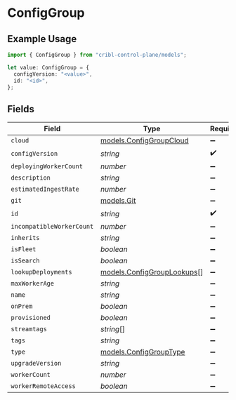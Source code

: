 # ConfigGroup

## Example Usage

```typescript
import { ConfigGroup } from "cribl-control-plane/models";

let value: ConfigGroup = {
  configVersion: "<value>",
  id: "<id>",
};
```

## Fields

| Field                                                          | Type                                                           | Required                                                       | Description                                                    |
| -------------------------------------------------------------- | -------------------------------------------------------------- | -------------------------------------------------------------- | -------------------------------------------------------------- |
| `cloud`                                                        | [models.ConfigGroupCloud](../models/configgroupcloud.md)       | :heavy_minus_sign:                                             | N/A                                                            |
| `configVersion`                                                | *string*                                                       | :heavy_check_mark:                                             | N/A                                                            |
| `deployingWorkerCount`                                         | *number*                                                       | :heavy_minus_sign:                                             | N/A                                                            |
| `description`                                                  | *string*                                                       | :heavy_minus_sign:                                             | N/A                                                            |
| `estimatedIngestRate`                                          | *number*                                                       | :heavy_minus_sign:                                             | N/A                                                            |
| `git`                                                          | [models.Git](../models/git.md)                                 | :heavy_minus_sign:                                             | N/A                                                            |
| `id`                                                           | *string*                                                       | :heavy_check_mark:                                             | N/A                                                            |
| `incompatibleWorkerCount`                                      | *number*                                                       | :heavy_minus_sign:                                             | N/A                                                            |
| `inherits`                                                     | *string*                                                       | :heavy_minus_sign:                                             | N/A                                                            |
| `isFleet`                                                      | *boolean*                                                      | :heavy_minus_sign:                                             | N/A                                                            |
| `isSearch`                                                     | *boolean*                                                      | :heavy_minus_sign:                                             | N/A                                                            |
| `lookupDeployments`                                            | [models.ConfigGroupLookups](../models/configgrouplookups.md)[] | :heavy_minus_sign:                                             | N/A                                                            |
| `maxWorkerAge`                                                 | *string*                                                       | :heavy_minus_sign:                                             | N/A                                                            |
| `name`                                                         | *string*                                                       | :heavy_minus_sign:                                             | N/A                                                            |
| `onPrem`                                                       | *boolean*                                                      | :heavy_minus_sign:                                             | N/A                                                            |
| `provisioned`                                                  | *boolean*                                                      | :heavy_minus_sign:                                             | N/A                                                            |
| `streamtags`                                                   | *string*[]                                                     | :heavy_minus_sign:                                             | N/A                                                            |
| `tags`                                                         | *string*                                                       | :heavy_minus_sign:                                             | N/A                                                            |
| `type`                                                         | [models.ConfigGroupType](../models/configgrouptype.md)         | :heavy_minus_sign:                                             | N/A                                                            |
| `upgradeVersion`                                               | *string*                                                       | :heavy_minus_sign:                                             | N/A                                                            |
| `workerCount`                                                  | *number*                                                       | :heavy_minus_sign:                                             | N/A                                                            |
| `workerRemoteAccess`                                           | *boolean*                                                      | :heavy_minus_sign:                                             | N/A                                                            |